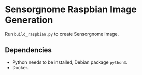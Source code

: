 # Sensorgnome Raspbian Image Generation

Run `build_raspbian.py` to create Sensorgnome image.

## Dependencies

- Python needs to be installed, Debian package `python3`.
- Docker.
